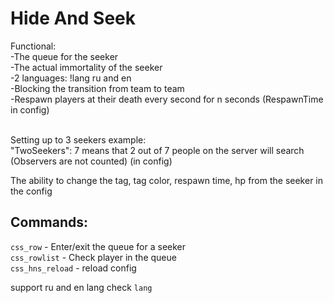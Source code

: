 <h1>Hide And Seek</h1>
Functional: <br>
-The queue for the seeker <br>
-The actual immortality of the seeker <br>
-2 languages: !lang ru and en <br>
-Blocking the transition from team to team <br>
-Respawn players at their death every second for n seconds (RespawnTime in config)<br><br>

Setting up to 3 seekers example: <br>
"TwoSeekers": 7 means that 2 out of 7 people on the server will search (Observers are not counted) (in config)

The ability to change the tag, tag color, respawn time, hp from the seeker in the config

<h2>Commands:</h2>
<code>css_row</code> - Enter/exit the queue for a seeker <br>
<code>css_rowlist</code> - Check player in the queue<br>
<code>css_hns_reload</code> - reload config<br>

support ru and en lang check `lang`
